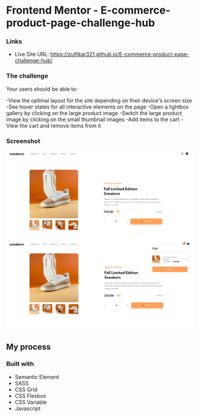 # Frontend Mentor - E-commerce-product-page-challenge-hub

### Links

- Live Site URL: https://zulfikar321.github.io/E-commerce-product-page-challenge-hub/



### The challenge

Your users should be able to:

-View the optimal layout for the site depending on their device's screen size
-See hover states for all interactive elements on the page
-Open a lightbox gallery by clicking on the large product image
-Switch the large product image by clicking on the small thumbnail images
-Add items to the cart
-View the cart and remove items from it

### Screenshot
![ecommerce1](https://github.com/zulfikar321/E-commerce-product-page-challenge-hub/blob/main/ScreenSchot/Ecommerce1.png?raw=true)
![ecommerce2](https://github.com/zulfikar321/E-commerce-product-page-challenge-hub/blob/main/ScreenSchot/Ecommerce2.png?raw=true)



## My process

### Built with
- Semantic Element
- SASS
- CSS Grid
- CSS Flexbox
- CSS Variable
- Javascript
